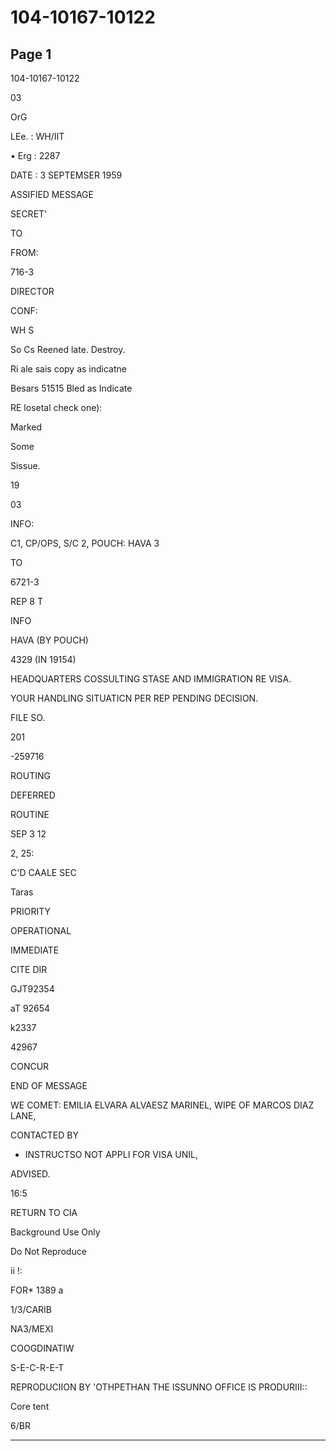 # 104-10167-10122

## Page 1

104-10167-10122

03

OrG

LEe. : WH/IIT

• Erg : 2287

DATE : 3 SEPTEMSER 1959

ASSIFIED MESSAGE

SECRET'

TO

FROM:

716-3

DIRECTOR

CONF:

WH S

So Cs Reened late. Destroy.

Ri ale sais copy as indicatne

Besars 51515 Bled as Indicate

RE losetal check one):

Marked

Some

Sissue.

19

03

INFO:

C1, CP/OPS, S/C 2, POUCH: HAVA 3

TO

6721-3

REP 8 T

INFO

HAVA (BY POUCH)

4329 (IN 19154)

HEADQUARTERS COSSULTING STASE AND IMMIGRATION RE VISA.

YOUR HANDLING SITUATICN PER REP PENDING DECISION.

FILE SO.

201

-259716

ROUTING

DEFERRED

ROUTINE

SEP 3 12

2, 25:

C'D CAALE SEC

Taras

PRIORITY

OPERATIONAL

IMMEDIATE

CITE DIR

GJT92354

aT 92654

k2337

42967

CONCUR

END OF MESSAGE

WE COMET: EMILIA ELVARA ALVAESZ MARINEL, WIPE OF MARCOS DIAZ LANE,

CONTACTED BY

- INSTRUCTSO NOT APPLI FOR VISA UNIL,

ADVISED.

16:5

RETURN TO CIA

Background Use Only

Do Not Reproduce

ii !:

FOR* 1389 a

1/3/CARIB

NA3/MEXI

COOGDINATIW

S-E-C-R-E-T

REPRODUCIION BY 'OTHPETHAN THE ISSUNNO OFFICE IS PRODURIII::

Core tent

6/BR

---

